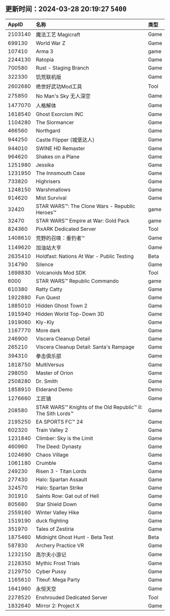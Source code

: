 ## 更新时间：2024-03-28 20:19:27 <tt>5400</tt> 
| AppID | 名称 | 类型  |
| :-------------------- | :----------------------------- | :----------- |
| 2103140 | 魔法工艺 Magicraft| Game |
| 699130 | World War Z| Game |
| 107410 | Arma 3| game |
| 2244130 | Ratopia| Game |
| 700580 | Rust - Staging Branch| Game |
| 322330 | 饥荒联机版| Game |
| 2602680 | 绝世好武功Mod工具| Tool |
| 275850 | No Man's Sky 无人深空| Game |
| 1477070 | 人格解体| Game |
| 1618540 | Ghost Exorcism INC| Game |
| 1104280 | The Slormancer| Game |
| 466560 | Northgard| Game |
| 944250 | Castle Flipper (城堡达人)| Game |
| 944010 | SWINE HD Remaster| Game |
| 964620 | Shakes on a Plane| Game |
| 1251980 | Jessika| Game |
| 1231950 | The Innsmouth Case| Game |
| 733820 | Highrisers| Game |
| 1248150 | Warshmallows| Game |
| 914620 | Mist Survival| Game |
| 32420 | STAR WARS™: The Clone Wars - Republic Heroes™| game |
| 32470 | STAR WARS™ Empire at War: Gold Pack| game |
| 824360 | PixARK Dedicated Server| Tool |
| 1408610 | 荒野的召唤：垂钓者™| Game |
| 1149620 | 加油站大亨| Game |
| 2635410 | Holdfast: Nations At War - Public Testing| Beta |
| 314790 | Silence| Game |
| 1698830 | Volcanoids Mod SDK| Tool |
| 6000 | STAR WARS™ Republic Commando| game |
| 610380 | Ratty Catty| Game |
| 1922880 | Fun Quest| Game |
| 1885010 | Hidden Ghost Town 2| Game |
| 1915940 | Hidden World Top-Down 3D| Game |
| 1919060 | Kly-Kly| Game |
| 1167770 | More dark| Game |
| 246900 | Viscera Cleanup Detail| Game |
| 265210 | Viscera Cleanup Detail: Santa's Rampage| Game |
| 394310 | 拳击俱乐部| Game |
| 1818750 | MultiVersus| Game |
| 298050 | Master of Orion| Game |
| 2508280 | Dr. Smith| Game |
| 1858910 | Elderand Demo| Demo |
| 1276660 | 工匠镇| Game |
| 208580 | STAR WARS™ Knights of the Old Republic™ II: The Sith Lords™| Game |
| 2195250 | EA SPORTS FC™ 24| Game |
| 602320 | Train Valley 2| Game |
| 1231840 | Climber: Sky is the Limit| Game |
| 460960 | The Deed: Dynasty| Game |
| 1024690 | Chaos Village| Game |
| 1061180 | Crumble| Game |
| 249230 | Risen 3 - Titan Lords| Game |
| 277430 | Halo: Spartan Assault| Game |
| 324570 | Halo: Spartan Strike| Game |
| 301910 | Saints Row: Gat out of Hell| Game |
| 805680 | Star Shield Down| Game |
| 2559160 | Winter Valley Hike| Game |
| 1519190 | duck flighting| Game |
| 351970 | Tales of Zestiria| Game |
| 1875460 | Midnight Ghost Hunt - Beta Test| Beta |
| 587830 | Archery Practice VR| Game |
| 1232150 | 高尔夫小游记| Game |
| 2128350 | Mythic Frost Trials| Game |
| 2129750 | Cyber Pussy| Game |
| 1165610 | Titeuf: Mega Party| Game |
| 1641960 | 永恒天空| Game |
| 2278520 | Enshrouded Dedicated Server| Tool |
| 1832640 | Mirror 2: Project X| Game |
